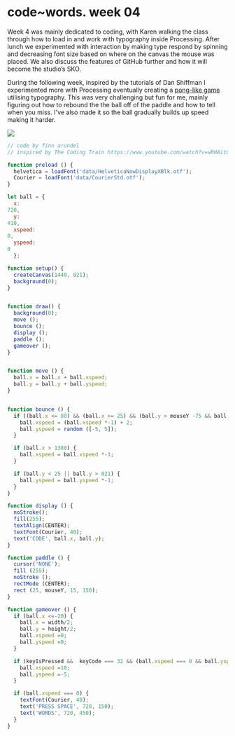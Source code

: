 # code~words. week 04 

Week 4 was mainly dedicated to coding, with Karen walking the class through how to load in and work with typography inside Processing. After lunch we experimented with interaction by making type respond by spinning and decreasing font size based on where on the canvas the mouse was placed. We also discuss the features of GitHub further and how it will become the studio’s SKO.

During the following week, inspired by the tutorials of Dan Shiffman I experimented more with Processing eventually creating a [pong-like game](https://finnarundel.github.io/codewordsRMIT/week_04/PONG_text/) utilising typography. This was very challenging but fun for me, mainly figuring out how to rebound the the ball off of the paddle and how to tell when you miss. I've also made it so the ball gradually builds up speed making it harder. 

<image src="PONG_text2.gif">

``` javascript
// code by finn arundel
// inspired by The Coding Train https://www.youtube.com/watch?v=wRHAitGzBrg

function preload () {
  helvetica = loadFont('data/HelveticaNowDisplayXBlk.otf');
  Courier = loadFont('data/CourierStd.otf');
}

let ball = {
  x: 
720, 
  y: 
410, 
  xspeed: 
0, 
  yspeed: 
0
  };

function setup() {
  createCanvas(1440, 821);
  background(0);
}


function draw() {
  background(0);
  move ();
  bounce ();
  display ();
  paddle ();
  gameover ();
}


function move () {
  ball.x = ball.x + ball.xspeed;
  ball.y = ball.y + ball.yspeed;
}


function bounce () {
  if ((ball.x <= 80) && (ball.x >= 25) && (ball.y > mouseY -75 && ball.y < mouseY + 75)) {
    ball.xspeed = (ball.xspeed *-1) + 2;
    ball.yspeed = random ([-5, 5]);
  }

  if (ball.x > 1380) {
    ball.xspeed = ball.xspeed *-1;
  }

  if (ball.y < 25 || ball.y > 821) {
    ball.yspeed = ball.yspeed *-1;
  }
}

function display () {
  noStroke();
  fill(255);
  textAlign(CENTER);
  textFont(Courier, 40);
  text('CODE', ball.x, ball.y);
}

function paddle () {
  cursor('NONE');
  fill (255);
  noStroke ();
  rectMode (CENTER);
  rect (25, mouseY, 15, 150);
}

function gameover () {
  if (ball.x <=-20) {
    ball.x = width/2;
    ball.y = height/2;
    ball.xspeed =0;
    ball.yspeed =0;
  }

  if (keyIsPressed &&  keyCode === 32 && (ball.xspeed === 0 && ball.yspeed === 0)) {
    ball.xspeed =10;
    ball.yspeed =-5;
  }

  if (ball.xspeed === 0) {
    textFont(Courier, 40);
    text('PRESS SPACE', 720, 150);
    text('WORDS', 720, 450);
  }
}
```
